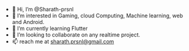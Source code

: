 - 👋 Hi, I’m @Sharath-prsnl
- 👀 I’m interested in Gaming, cloud Computing, Machine learning, web and Android.
- 🌱 I’m currently learning Flutter
- 💞️ I’m looking to collaborate on any realtime project.
- 📫 reach me at sharath.prsnl@gmail.com 

<!---
Sharath-prsnl/Sharath-prsnl is a ✨ special ✨ repository because its `README.md` (this file) appears on your GitHub profile.
You can click the Preview link to take a look at your changes.
--->

